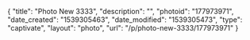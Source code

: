 {
    "title": "Photo New 3333",
    "description": "",
    "photoid": "177973971",
    "date_created": "1539305463",
    "date_modified": "1539305473",
    "type": "captivate",
    "layout": "photo",
    "url": "\/p\/photo-new-3333\/177973971"
}